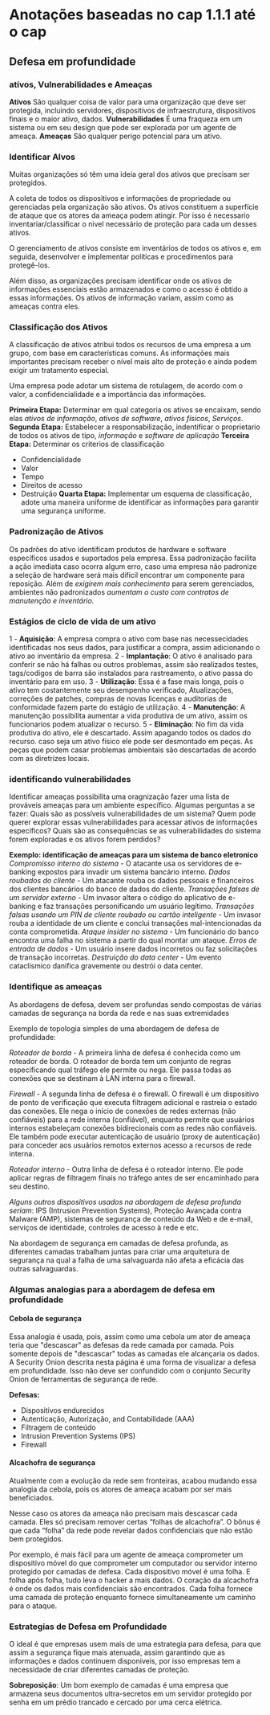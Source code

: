 # Anotações baseadas no cap 1.1.1 até o cap

## Defesa em profundidade

### ativos, Vulnerabilidades e Ameaças

**Ativos** São qualquer coisa de valor para uma organização que deve ser protegida, incluindo servidores, dispositivos de infraestrutura, dispositivos finais e o maior ativo, dados.
**Vulnerabilidades** É uma fraqueza em um sistema ou em seu design que pode ser explorada por um agente de ameaça.
**Ameaças** São qualquer perigo potencial para um ativo.

### Identificar Alvos

Muitas organizações só têm uma ideia geral dos ativos que precisam ser protegidos.

A coleta de todos os dispositivos e informações de propriedade ou gerenciadas pela organização são ativos. Os ativos constituem a superfície de ataque que os atores da ameaça podem atingir.
Por isso é necessario inventariar/classificar o nivel necessário de proteção para cada um desses ativos.

O gerenciamento de ativos consiste em inventários de todos os ativos e, em seguida, desenvolver e implementar políticas e procedimentos para protegê-los. 

Além disso, as organizações precisam identificar onde os ativos de informações essenciais estão armazenados e como o acesso é obtido a essas informações. Os ativos de informação variam, assim como as ameaças contra eles.

### Classificação dos Ativos

A classificação de ativos atribui todos os recursos de uma empresa a um grupo, com base em características comuns. As informações mais importantes precisam receber o nível mais alto de proteção e ainda podem exigir um tratamento especial.

Uma empresa pode adotar um sistema de rotulagem, de acordo com o valor, a confidencialidade e a importância das informações.

**Primeira Etapa:** Determinar em qual categoria os ativos se encaixam, sendo elas _ativos de informação_, _ativos de software_, _ativos físicos_, _Serviços_.
**Segunda Etapa:** Estabelecer a responsabilização, indentificar o proprietario de todos os ativos de tipo, _informação_ e _software de aplicação_
**Terceira Etapa:** Determinar os criterios de classificação
*  Confidencialidade
*  Valor
*  Tempo
*  Direitos de acesso
*  Destruição
**Quarta Etapa:** Implementar um esquema de classificação, adote uma maneira uniforme de identificar as informações para garantir uma segurança uniforme.

### Padronização de Ativos

Os padrões do ativo identificam produtos de hardware e software específicos usados e suportados pela empresa.
Essa padronização facilita a ação imediata caso ocorra algum erro, caso uma empresa não padronize a seleção de hardware será mais dificil encontrar um componente para reposição.
Além de _exigirem mais conhecimento_ para serem gerenciados, ambientes não padronizados _aumentam o custo com contratos de manutenção e inventário._

### Estágios de ciclo de vida de um ativo

1 - **Aquisição**: A empresa compra o ativo com base nas necessecidades identificadas nos seus dados, para justificar a compra, assim adicionando o ativo ao inventário da empresa.
2 - **Implantação**: O ativo é analisado para conferir se não há falhas ou outros problemas, assim são realizados testes, tags/codigos de barra são instalados para rastreamento, o ativo passa do inventário para em uso.
3 - **Utilização**: Essa é a fase mais longa, pois o ativo tem costantemente seu desempenho verificado, Atualizações, correções de patches, compras de novas licenças e auditorias de conformidade fazem parte do estágio de utilização.
4 - **Manutenção**: A manutenção possibilita aumentar a vida produtiva de um ativo, assim os funcionarios podem atualizar o recurso.
5 - **Eliminação**: No fim da vida produtiva do ativo, ele é descartado. Assim apagando todos os dados do recurso. caso seja um ativo físico ele pode ser desmontado em peças. As peças que podem casar problemas ambientais são descartadas de acordo com as diretrizes locais.

### identificando vulnerabilidades

Identificar ameaças possibilita uma oragnização fazer uma lista de prováveis ameaças para um ambiente específico.
Algumas perguntas a se fazer:
Quais são as possíveis vulnerabilidades de um sistema?
Quem pode querer explorar essas vulnerabilidades para acessar ativos de informações específicos?
Quais são as consequências se as vulnerabilidades do sistema forem exploradas e os ativos forem perdidos?

**Exemplo: identificação de ameaças para um sistema de banco eletronico**
_Compromisso interno do sistema_ - O atacante usa os servidores de e-banking expostos para invadir um sistema bancário interno.
_Dados roubados do cliente_ - Um atacante rouba os dados pessoais e financeiros dos clientes bancários do banco de dados do cliente.
_Transações falsas de um servidor externo_ - Um invasor altera o código do aplicativo de e-banking e faz transações personificando um usuário legítimo.
_Transações falsas usando um PIN de cliente roubado ou cartão inteligente_ - Um invasor rouba a identidade de um cliente e conclui transações mal-intencionadas da conta comprometida.
_Ataque insider no sistema_ - Um funcionário do banco encontra uma falha no sistema a partir do qual montar um ataque.
_Erros de entrada de dados_ - Um usuário insere dados incorretos ou faz solicitações de transação incorretas.
_Destruição do data center_ - Um evento cataclísmico danifica gravemente ou destrói o data center.

### Identifique as ameaças

As abordagens de defesa, devem ser profundas sendo compostas de várias camadas de segurança na borda da rede e nas suas extremidades

Exemplo de topologia simples de uma abordagem de defesa de profundidade:

_Roteador de borda_ - A primeira linha de defesa é conhecida como um roteador de borda. O roteador de borda tem um conjunto de regras especificando qual tráfego ele permite ou nega. Ele passa todas as conexões que se destinam à LAN interna para o firewall.

_Firewall_ - A segunda linha de defesa é o firewall. O firewall é um dispositivo de ponto de verificação que executa filtragem adicional e rastreia o estado das conexões. Ele nega o início de conexões de redes externas (não confiáveis) para a rede interna (confiável), enquanto permite que usuários internos estabeleçam conexões bidirecionais com as redes não confiáveis. Ele também pode executar autenticação de usuário (proxy de autenticação) para conceder aos usuários remotos externos acesso a recursos de rede interna.

_Roteador interno_ - Outra linha de defesa é o roteador interno. Ele pode aplicar regras de filtragem finais no tráfego antes de ser encaminhado para seu destino.

_Alguns outros dispositivos usados na abordagem de defesa profunda seriam_: IPS (Intrusion Prevention Systems), Proteção Avançada contra Malware (AMP), sistemas de segurança de conteúdo da Web e de e-mail, serviços de identidade, controles de acesso à rede e etc.

Na abordagem de segurança em camadas de defesa profunda, as diferentes camadas trabalham juntas para criar uma arquitetura de segurança na qual a falha de uma salvaguarda não afeta a eficácia das outras salvaguardas.

### Algumas analogias para a abordagem de defesa em profundidade

#### Cebola de segurança

Essa analogia é usada, pois, assim como uma cebola um ator de ameaça teria que "descascar" as defesas da rede camada por camada. Pois somente depois de "descascar" todas as camadas ele alcançaria os dados.
A Security Onion descrita nesta página é uma forma de visualizar a defesa em profundidade. Isso não deve ser confundido com o conjunto Security Onion de ferramentas de segurança de rede.

**Defesas:** 
* Dispositivos endurecidos
* Autenticação, Autorização, and Contabilidade (AAA)
* Filtragem de conteúdo
* Intrusion Prevention Systems (IPS)
* Firewall 

#### Alcachofra de segurança

Atualmente com a evolução da rede sem fronteiras, acabou mudando essa analogia da cebola, pois os atores de ameaça acabam por ser mais beneficiados.

Nesse caso os atores da ameaça não precisam mais descascar cada camada. Eles só precisam remover certas “folhas de alcachofra”. O bônus é que cada “folha” da rede pode revelar dados confidenciais que não estão bem protegidos.

Por exemplo, é mais fácil para um agente de ameaça comprometer um dispositivo móvel do que comprometer um computador ou servidor interno protegido por camadas de defesa. Cada dispositivo móvel é uma folha. E folha após folha, tudo leva o hacker a mais dados. O coração da alcachofra é onde os dados mais confidenciais são encontrados. Cada folha fornece uma camada de proteção enquanto fornece simultaneamente um caminho para o ataque.

### Estrategias de Defesa em Profundidade

O ideal é que empresas usem mais de uma estrategia para defesa, para que assim a segurança fique mais atenuada, assim garantindo que as informações e dados continuem disponiveis, por isso empresas tem a necessidade de criar diferentes camadas de proteção.

**Sobreposição**:  Um bom exemplo de camadas é uma empresa que armazena seus documentos ultra-secretos em um servidor protegido por senha em um prédio trancado e cercado por uma cerca elétrica.
